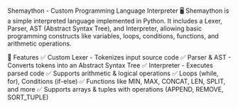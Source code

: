 Shemaython - Custom Programming Language Interpreter 🖥️
Shemaython is a simple interpreted language implemented in Python.
It includes a Lexer, Parser, AST (Abstract Syntax Tree), and Interpreter,
allowing basic programming constructs like variables, loops, conditions, functions, and arithmetic operations.

🔹 Features
✅ Custom Lexer - Tokenizes input source code
✅ Parser & AST - Converts tokens into an Abstract Syntax Tree
✅ Interpreter - Executes parsed code
✅ Supports arithmetic & logical operations
✅ Loops (while, for), Conditions (if-else)
✅ Functions like MIN, MAX, CONCAT, LEN, SPLIT, and more
✅ Supports arrays & tuples with operations (APPEND, REMOVE, SORT_TUPLE)
